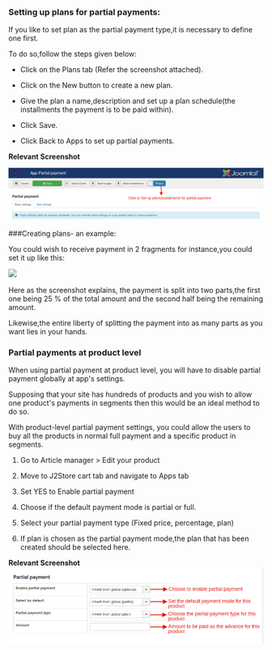 ### Setting up plans for partial payments:

If you like to set plan as the partial payment type,it is necessary to define one first.

To do so,follow the steps given below:

* Click on the Plans tab (Refer the screenshot attached).

* Click on the New button to create a new plan.

* Give the plan a name,description and set up a plan schedule(the installments the payment is to be paid within).

* Click Save.

* Click Back to Apps to set up partial payments.

**Relevant Screenshot**

![](./assets/images/app_partialpaymentplan.png)

###Creating plans- an example:

You could wish to receive payment in 2 fragments for instance,you could set it up like this:

![](./assets/images/app_partialpaymentplansetup.png)

Here as the screenshot explains, the payment is split into two parts,the first one being 25 % of the total amount and the second half being the remaining amount.

Likewise,the entire liberty of splitting the payment into as many parts as you want lies in your hands.

### Partial payments at product level

When using partial payment at product level, you will have to disable partial payment globally at app's settings.

Supposing that your site has hundreds of products and you wish to allow one product's payments in segments then this would be an ideal method to  do so.

With product-level partial payment settings, you could allow the users to buy all the products in normal full payment and a specific product in segments.

1. Go to Article manager > Edit your product

2. Move to J2Store cart tab and navigate to Apps tab

3. Set YES to Enable partial payment

4. Choose if the default payment mode is partial or full.

5. Select your partial payment type (Fixed price, percentage, plan)

6. If plan is chosen as the partial payment mode,the plan that has been created should be selected here.

**Relevant Screenshot**
![](./assets/images/app_partialpaymentproduct.png)
